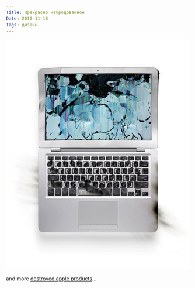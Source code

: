 ```yaml
---
Title: Прекрасно изуродованное
Date: 2010-11-18
Tags: дизайн
---
```


![Destroyed](images/appledestroyed.jpg)

and more [destroyed apple products](http://www.fubiz.net/2010/11/15/apple-destroyed-products/)...